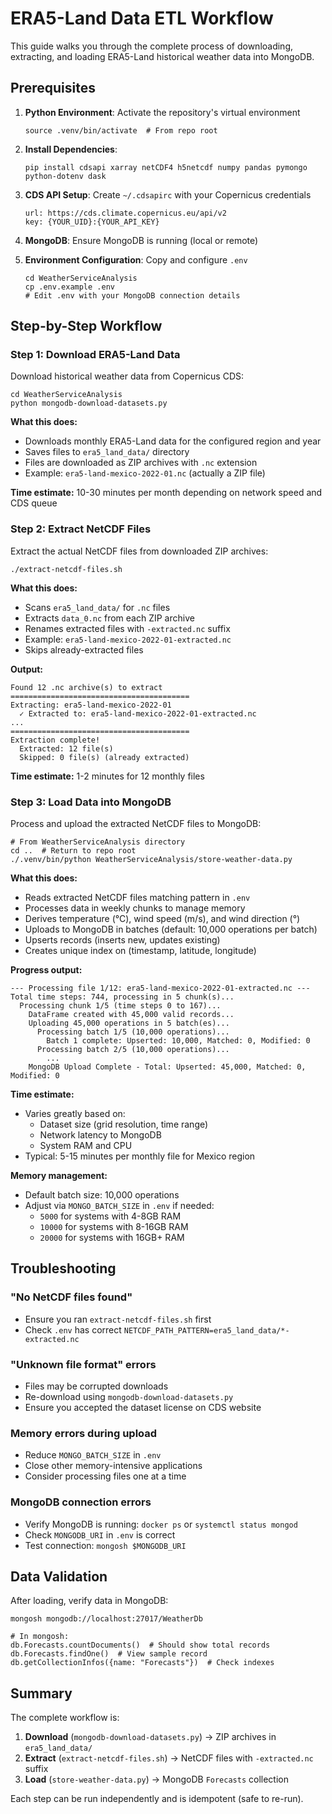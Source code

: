# ERA5-Land Data ETL Workflow

This guide walks you through the complete process of downloading, extracting, and loading ERA5-Land historical weather data into MongoDB.

## Prerequisites

1. **Python Environment**: Activate the repository's virtual environment

   ```fish
   source .venv/bin/activate  # From repo root
   ```

2. **Install Dependencies**:

   ```fish
   pip install cdsapi xarray netCDF4 h5netcdf numpy pandas pymongo python-dotenv dask
   ```

3. **CDS API Setup**: Create `~/.cdsapirc` with your Copernicus credentials

   ```
   url: https://cds.climate.copernicus.eu/api/v2
   key: {YOUR_UID}:{YOUR_API_KEY}
   ```

4. **MongoDB**: Ensure MongoDB is running (local or remote)

5. **Environment Configuration**: Copy and configure `.env`
   ```fish
   cd WeatherServiceAnalysis
   cp .env.example .env
   # Edit .env with your MongoDB connection details
   ```

## Step-by-Step Workflow

### Step 1: Download ERA5-Land Data

Download historical weather data from Copernicus CDS:

```fish
cd WeatherServiceAnalysis
python mongodb-download-datasets.py
```

**What this does:**

- Downloads monthly ERA5-Land data for the configured region and year
- Saves files to `era5_land_data/` directory
- Files are downloaded as ZIP archives with `.nc` extension
- Example: `era5-land-mexico-2022-01.nc` (actually a ZIP file)

**Time estimate:** 10-30 minutes per month depending on network speed and CDS queue

### Step 2: Extract NetCDF Files

Extract the actual NetCDF files from downloaded ZIP archives:

```fish
./extract-netcdf-files.sh
```

**What this does:**

- Scans `era5_land_data/` for `.nc` files
- Extracts `data_0.nc` from each ZIP archive
- Renames extracted files with `-extracted.nc` suffix
- Example: `era5-land-mexico-2022-01-extracted.nc`
- Skips already-extracted files

**Output:**

```
Found 12 .nc archive(s) to extract
========================================
Extracting: era5-land-mexico-2022-01
  ✓ Extracted to: era5-land-mexico-2022-01-extracted.nc
...
========================================
Extraction complete!
  Extracted: 12 file(s)
  Skipped: 0 file(s) (already extracted)
```

**Time estimate:** 1-2 minutes for 12 monthly files

### Step 3: Load Data into MongoDB

Process and upload the extracted NetCDF files to MongoDB:

```fish
# From WeatherServiceAnalysis directory
cd ..  # Return to repo root
./.venv/bin/python WeatherServiceAnalysis/store-weather-data.py
```

**What this does:**

- Reads extracted NetCDF files matching pattern in `.env`
- Processes data in weekly chunks to manage memory
- Derives temperature (°C), wind speed (m/s), and wind direction (°)
- Uploads to MongoDB in batches (default: 10,000 operations per batch)
- Upserts records (inserts new, updates existing)
- Creates unique index on (timestamp, latitude, longitude)

**Progress output:**

```
--- Processing file 1/12: era5-land-mexico-2022-01-extracted.nc ---
Total time steps: 744, processing in 5 chunk(s)...
  Processing chunk 1/5 (time steps 0 to 167)...
    DataFrame created with 45,000 valid records...
    Uploading 45,000 operations in 5 batch(es)...
      Processing batch 1/5 (10,000 operations)...
        Batch 1 complete: Upserted: 10,000, Matched: 0, Modified: 0
      Processing batch 2/5 (10,000 operations)...
        ...
    MongoDB Upload Complete - Total: Upserted: 45,000, Matched: 0, Modified: 0
```

**Time estimate:**

- Varies greatly based on:
  - Dataset size (grid resolution, time range)
  - Network latency to MongoDB
  - System RAM and CPU
- Typical: 5-15 minutes per monthly file for Mexico region

**Memory management:**

- Default batch size: 10,000 operations
- Adjust via `MONGO_BATCH_SIZE` in `.env` if needed:
  - `5000` for systems with 4-8GB RAM
  - `10000` for systems with 8-16GB RAM
  - `20000` for systems with 16GB+ RAM

## Troubleshooting

### "No NetCDF files found"

- Ensure you ran `extract-netcdf-files.sh` first
- Check `.env` has correct `NETCDF_PATH_PATTERN=era5_land_data/*-extracted.nc`

### "Unknown file format" errors

- Files may be corrupted downloads
- Re-download using `mongodb-download-datasets.py`
- Ensure you accepted the dataset license on CDS website

### Memory errors during upload

- Reduce `MONGO_BATCH_SIZE` in `.env`
- Close other memory-intensive applications
- Consider processing files one at a time

### MongoDB connection errors

- Verify MongoDB is running: `docker ps` or `systemctl status mongod`
- Check `MONGODB_URI` in `.env` is correct
- Test connection: `mongosh $MONGODB_URI`

## Data Validation

After loading, verify data in MongoDB:

```fish
mongosh mongodb://localhost:27017/WeatherDb

# In mongosh:
db.Forecasts.countDocuments()  # Should show total records
db.Forecasts.findOne()  # View sample record
db.getCollectionInfos({name: "Forecasts"})  # Check indexes
```

## Summary

The complete workflow is:

1. **Download** (`mongodb-download-datasets.py`) → ZIP archives in `era5_land_data/`
2. **Extract** (`extract-netcdf-files.sh`) → NetCDF files with `-extracted.nc` suffix
3. **Load** (`store-weather-data.py`) → MongoDB `Forecasts` collection

Each step can be run independently and is idempotent (safe to re-run).
